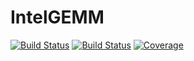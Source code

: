 # IntelGEMM

[![Build Status](https://travis-ci.com/AStupidBear/IntelGEMM.jl.svg?branch=master)](https://travis-ci.com/AStupidBear/IntelGEMM.jl)
[![Build Status](https://ci.appveyor.com/api/projects/status/github/AStupidBear/IntelGEMM.jl?svg=true)](https://ci.appveyor.com/project/AStupidBear/IntelGEMM-jl)
[![Coverage](https://codecov.io/gh/AStupidBear/IntelGEMM.jl/branch/master/graph/badge.svg)](https://codecov.io/gh/AStupidBear/IntelGEMM.jl)